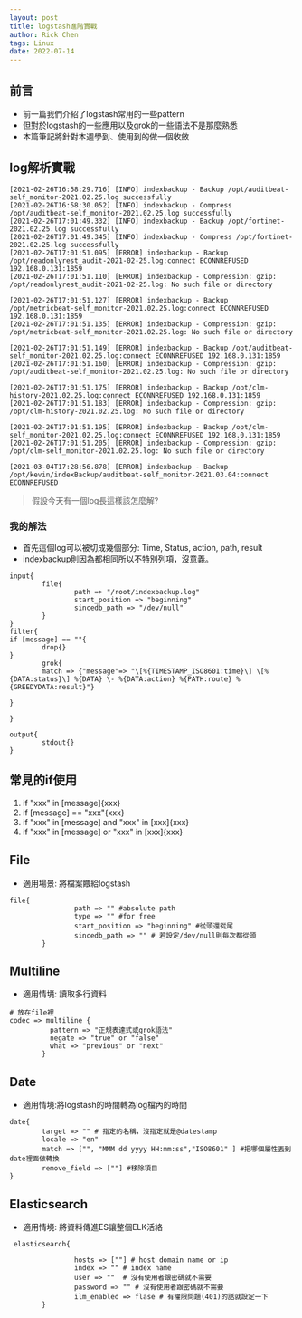 ```yaml
---
layout: post
title: logstash進階實戰
author: Rick Chen
tags: Linux
date: 2022-07-14
---
```


## 前言
* 前一篇我們介紹了logstash常用的一些pattern
* 但對於logstash的一些應用以及grok的一些語法不是那麼熟悉
* 本篇筆記將針對本週學到、使用到的做一個收斂

## log解析實戰
```
[2021-02-26T16:58:29.716] [INFO] indexbackup - Backup /opt/auditbeat-self_monitor-2021.02.25.log successfully
[2021-02-26T16:58:30.052] [INFO] indexbackup - Compress /opt/auditbeat-self_monitor-2021.02.25.log successfully
[2021-02-26T17:01:49.332] [INFO] indexbackup - Backup /opt/fortinet-2021.02.25.log successfully
[2021-02-26T17:01:49.345] [INFO] indexbackup - Compress /opt/fortinet-2021.02.25.log successfully
[2021-02-26T17:01:51.095] [ERROR] indexbackup - Backup /opt/readonlyrest_audit-2021-02-25.log:connect ECONNREFUSED 192.168.0.131:1859
[2021-02-26T17:01:51.110] [ERROR] indexbackup - Compression: gzip: /opt/readonlyrest_audit-2021-02-25.log: No such file or directory

[2021-02-26T17:01:51.127] [ERROR] indexbackup - Backup /opt/metricbeat-self_monitor-2021.02.25.log:connect ECONNREFUSED 192.168.0.131:1859
[2021-02-26T17:01:51.135] [ERROR] indexbackup - Compression: gzip: /opt/metricbeat-self_monitor-2021.02.25.log: No such file or directory

[2021-02-26T17:01:51.149] [ERROR] indexbackup - Backup /opt/auditbeat-self_monitor-2021.02.25.log:connect ECONNREFUSED 192.168.0.131:1859
[2021-02-26T17:01:51.160] [ERROR] indexbackup - Compression: gzip: /opt/auditbeat-self_monitor-2021.02.25.log: No such file or directory

[2021-02-26T17:01:51.175] [ERROR] indexbackup - Backup /opt/clm-history-2021.02.25.log:connect ECONNREFUSED 192.168.0.131:1859
[2021-02-26T17:01:51.183] [ERROR] indexbackup - Compression: gzip: /opt/clm-history-2021.02.25.log: No such file or directory

[2021-02-26T17:01:51.195] [ERROR] indexbackup - Backup /opt/clm-self_monitor-2021.02.25.log:connect ECONNREFUSED 192.168.0.131:1859
[2021-02-26T17:01:51.205] [ERROR] indexbackup - Compression: gzip: /opt/clm-self_monitor-2021.02.25.log: No such file or directory

[2021-03-04T17:28:56.878] [ERROR] indexbackup - Backup /opt/kevin/indexBackup/auditbeat-self_monitor-2021.03.04:connect ECONNREFUSED
```
>假設今天有一個log長這樣該怎麼解?

### 我的解法
* 首先這個log可以被切成幾個部分: Time, Status, action, path, result
* indexbackup則因為都相同所以不特別列項，沒意義。

```
input{
        file{
                path => "/root/indexbackup.log"
                start_position => "beginning"
                sincedb_path => "/dev/null"
        }
}
filter{
if [message] == ""{
        drop{}
}
        grok{
        match => {"message"=> "\[%{TIMESTAMP_ISO8601:time}\] \[%{DATA:status}\] %{DATA} \- %{DATA:action} %{PATH:route} %{GREEDYDATA:result}"}

}

}

output{
        stdout{}
}
```


## 常見的if使用
1. if "xxx" in [message]{xxx}
2. if [message] == "xxx"{xxx}
3. if "xxx" in [message] and "xxx" in [xxx]{xxx}
4. if "xxx" in [message] or "xxx" in [xxx]{xxx}

## File
* 適用場景: 將檔案餵給logstash

```
file{
                path => "" #absolute path
                type => "" #for free
                start_position => "beginning" #從頭還從尾
                sincedb_path => "" # 若設定/dev/null則每次都從頭
        }
```

## Multiline
* 適用情境: 讀取多行資料

```
# 放在file裡
codec => multiline {
          pattern => "正規表達式或grok語法"
          negate => "true" or "false"
          what => "previous" or "next"
        }
```

## Date
* 適用情境:將logstash的時間轉為log檔內的時間

```
date{
        target => "" # 指定的名稱，沒指定就是@datestamp
        locale => "en"
        match => ["", "MMM dd yyyy HH:mm:ss","ISO8601" ] #把哪個屬性丟到date裡面做轉換
        remove_field => [""] #移除項目
}
```

## Elasticsearch
* 適用情境: 將資料傳進ES讓整個ELK活絡

```
 elasticsearch{

                hosts => [""] # host domain name or ip
                index => "" # index name
                user => ""  # 沒有使用者跟密碼就不需要
                password => "" # 沒有使用者跟密碼就不需要
                ilm_enabled => flase # 有權限問題(401)的話就設定一下
        }
```

